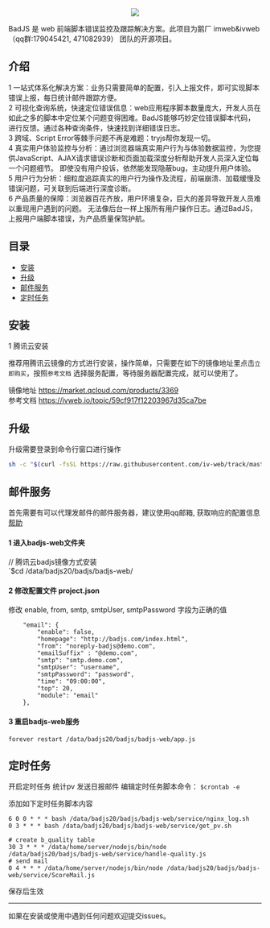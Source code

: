 
<div align=center>  <img src="assets/badjs_logo.png" /></div> 


BadJS 是 web 前端脚本错误监控及跟踪解决方案。此项目为鹅厂 imweb&ivweb（qq群:179045421, 471082939） 团队的开源项目。  


## 介绍      
1 一站式体系化解决方案：业务只需要简单的配置，引入上报文件，即可实现脚本错误上报，每日统计邮件跟踪方便。       
2 可视化查询系统，快速定位错误信息：web应用程序脚本数量庞大，开发人员在如此之多的脚本中定位某个问题变得困难。BadJS能够巧妙定位错误脚本代码，进行反馈。通过各种查询条件，快速找到详细错误日志。          
3 跨域、Script Error等棘手问题不再是难题：tryjs帮你发现一切。          
4 真实用户体验监控与分析：通过浏览器端真实用户行为与体验数据监控，为您提供JavaScript、AJAX请求错误诊断和页面加载深度分析帮助开发人员深入定位每一个问题细节。  即使没有用户投诉，依然能发现隐蔽bug，主动提升用户体验。             
5 用户行为分析：细粒度追踪真实的用户行为操作及流程，前端崩溃、加载缓慢及错误问题，可关联到后端进行深度诊断。         
6 产品质量的保障：浏览器百花齐放，用户环境复杂，巨大的差异导致开发人员难以重现用户遇到的问题。 无法像后台一样上报所有用户操作日志。通过BadJS，上报用户端脚本错误，为产品质量保驾护航。

## 目录
* [安装](#安装)          
* [升级](#升级)                  
* [邮件服务](#邮件服务)                 
* [定时任务](#定时任务)                 


## 安装

1 腾讯云安装             

推荐用腾讯云镜像的方式进行安装，操作简单，只需要在如下的镜像地址里点击`立即购买`，按照`参考文档` 选择服务配置，等待服务器配置完成，就可以使用了。

镜像地址 https://market.qcloud.com/products/3369           
参考文档 https://ivweb.io/topic/59cf917f12203967d35ca7be          


## 升级
升级需要登录到命令行窗口进行操作      
```bash
sh -c "$(curl -fsSL https://raw.githubusercontent.com/iv-web/track/master/upgrade/upgrade.sh?v=1)"
```

## 邮件服务
首先需要有可以代理发邮件的邮件服务器，建议使用qq邮箱, 获取响应的配置信息 [帮助](http://service.mail.qq.com/cgi-bin/help?subtype=1&&no=166&&id=28)

#### 1 进入badjs-web文件夹 
 // 腾讯云badjs镜像方式安装         
`$cd /data/badjs20/badjs/badjs-web/

#### 2 修改配置文件 project.json
修改 enable, from, smtp, smtpUser, smtpPassword 字段为正确的值
```
    "email": {
        "enable": false,
        "homepage": "http://badjs.com/index.html",
        "from": "noreply-badjs@demo.com",
        "emailSuffix" : "@demo.com",
        "smtp": "smtp.demo.com",
        "smtpUser": "username",
        "smtpPassword": "password",
        "time": "09:00:00",
        "top": 20,
        "module": "email"
    },

```
#### 3 重启badjs-web服务
`forever restart /data/badjs20/badjs/badjs-web/app.js`


## 定时任务
开启定时任务 统计pv 发送日报邮件
编辑定时任务脚本命令：
`$crontab -e `

添加如下定时任务脚本内容

```
6 0 0 * * * bash /data/badjs20/badjs/badjs-web/service/nginx_log.sh
0 3 * * * bash /data/badjs20/badjs/badjs-web/service/get_pv.sh

# create b_quality table
30 3 * * * /data/home/server/nodejs/bin/node /data/badjs20/badjs/badjs-web/service/handle-quality.js
# send mail
0 4 * * * /data/home/server/nodejs/bin/node /data/badjs20/badjs/badjs-web/service/ScoreMail.js
```

保存后生效


------
如果在安装或使用中遇到任何问题欢迎提交issues。
